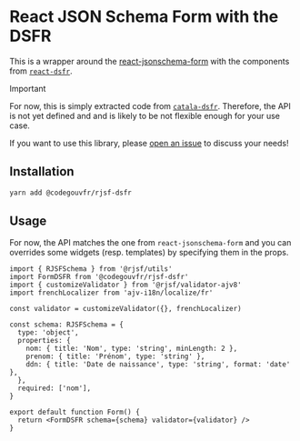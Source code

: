 # React JSON Schema Form with the DSFR

This is a wrapper around the
[react-jsonschema-form](https://rjsf-team.github.io/react-jsonschema-form/docs/)
with the components from
[`react-dsfr`](https://github.com/codegouvfr/react-dsfr).

> [!IMPORTANT]
> For now, this is simply extracted code from
> [`catala-dsfr`](https://github.com/CatalaLang/catala-dsfr).
> Therefore, the API is not yet defined and and is likely to be not flexible
> enough for your use case.
>
> If you want to use this library, please [open an
> issue](https://github.com/codegouvfr/rjsf-dsfr/issues) to discuss your needs!

## Installation

```bash
yarn add @codegouvfr/rjsf-dsfr
```

## Usage

For now, the API matches the one from `react-jsonschema-form` and you can
overrides some widgets (resp. templates) by specifying them in the props.

```tsx
import { RJSFSchema } from '@rjsf/utils'
import FormDSFR from '@codegouvfr/rjsf-dsfr'
import { customizeValidator } from '@rjsf/validator-ajv8'
import frenchLocalizer from 'ajv-i18n/localize/fr'

const validator = customizeValidator({}, frenchLocalizer)

const schema: RJSFSchema = {
  type: 'object',
  properties: {
    nom: { title: 'Nom', type: 'string', minLength: 2 },
    prenom: { title: 'Prénom', type: 'string' },
    ddn: { title: 'Date de naissance', type: 'string', format: 'date' },
  },
  required: ['nom'],
}

export default function Form() {
  return <FormDSFR schema={schema} validator={validator} />
}
```
